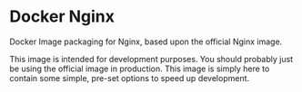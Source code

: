 Docker Nginx
============

Docker Image packaging for Nginx, based upon the official Nginx image.

This image is intended for development purposes. You should probably just be using the official image in production. This image is simply here to contain some simple, pre-set options to speed up development.
